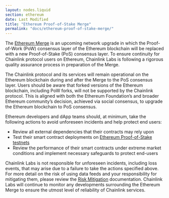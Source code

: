 ```yaml
---
layout: nodes.liquid
section: ethereum
date: Last Modified
title: "Ethereum Proof-of-Stake Merge"
permalink: "docs/ethereum-proof-of-stake-merge/"
---
```


The [Ethereum Merge](https://ethereum.org/en/upgrades/merge/) is an upcoming network upgrade in which the Proof-of-Work (PoW) consensus layer of the Ethereum blockchain will be replaced with a new Proof-of-Stake (PoS) consensus layer. To ensure continuity for Chainlink protocol users on Ethereum, Chainlink Labs is following a rigorous quality assurance process in preparation of the Merge.

The Chainlink protocol and its services will remain operational on the Ethereum blockchain during and after the Merge to the PoS consensus layer. Users should be aware that forked versions of the Ethereum blockchain, including PoW forks, will not be supported by the Chainlink protocol. This is aligned with both the Ethereum Foundation’s and broader Ethereum community’s decision, achieved via social consensus, to upgrade the Ethereum blockchain to PoS consensus.

Ethereum developers and dApp teams should, at minimum, take the following actions to avoid unforeseen incidents and help protect end users:

- Review all external dependencies that their contracts may rely upon 
- Test their smart contract deployments on [Ethereum Proof-of-Stake testnets](https://ethereum.org/en/developers/docs/networks/#ethereum-testnets)
- Review the performance of their smart contracts under extreme market conditions and implement necessary safeguards to protect end-users

Chainlink Labs is not responsible for unforeseen incidents, including loss events, that may arise due to a failure to take the actions specified above. For more detail on the risk of using data feeds and your responsibility for mitigating them, please review the [Risk Mitigation](/docs/selecting-data-feeds/#risk-mitigation) documentation. Chainlink Labs will continue to monitor any developments surrounding the Ethereum Merge to ensure the utmost level of reliability of Chainlink services.
